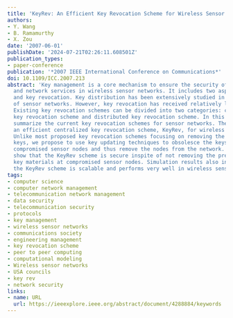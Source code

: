 ```yaml
---
title: 'KeyRev: An Efficient Key Revocation Scheme for Wireless Sensor Networks'
authors:
- Y. Wang
- B. Ramamurthy
- X. Zou
date: '2007-06-01'
publishDate: '2024-07-21T02:26:11.608501Z'
publication_types:
- paper-conference
publication: '*2007 IEEE International Conference on Communications*'
doi: 10.1109/ICC.2007.213
abstract: 'Key management is a core mechanism to ensure the security of applications
  and network services in wireless sensor networks. It includes two aspects: key distribution
  and key revocation. Key distribution has been extensively studied in the context
  of sensor networks. However, key revocation has received relatively little attention.
  Existing key revocation schemes can be divided into two categories: centralized
  key revocation scheme and distributed key revocation scheme. In this paper, we first
  summarize the current key revocation schemes for sensor networks. Then, we propose
  an efficient centralized key revocation scheme, KeyRev, for wireless sensor networks.
  Unlike most proposed key revocation schemes focusing on removing the compromised
  keys, we propose to use key updating techniques to obsolesce the keys owned by the
  compromised sensor nodes and thus remove the nodes from the network. Our analyses
  show that the KeyRev scheme is secure inspite of not removing the pre-distributed
  key materials at compromised sensor nodes. Simulation results also indicate that
  the KeyRev scheme is scalable and performs very well in wireless sensor networks.'
tags:
- computer science
- computer network management
- telecommunication network management
- data security
- telecommunication security
- protocols
- key management
- wireless sensor networks
- communications society
- engineering management
- key revocation scheme
- peer to peer computing
- computational modeling
- Wireless sensor networks
- USA councils
- key rev
- network security
links:
- name: URL
  url: https://ieeexplore.ieee.org/abstract/document/4288884/keywords
---
```


